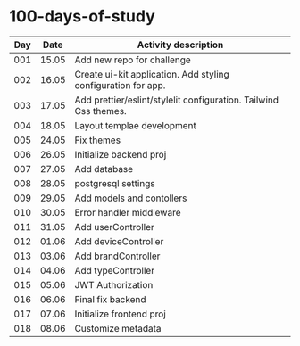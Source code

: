 # 100-days-of-study
| Day          | Date | Activity description |
| ------------- | --- | --- |
| 001  | 15.05 | Add new repo for challenge |
| 002  | 16.05 | Create ui-kit application. Add styling configuration for app. |
| 003  | 17.05 | Add prettier/eslint/stylelit configuration. Tailwind Css themes. |
| 004  | 18.05 | Layout templae development |
| 005  | 24.05 | Fix themes |
| 006  | 26.05 | Initialize backend proj |
| 007  | 27.05 | Add database |
| 008  | 28.05 | postgresql settings |
| 009  | 29.05 | Add models and contollers |
| 010  | 30.05 | Error handler middleware |
| 011  | 31.05 | Add userController |
| 012  | 01.06 | Add deviceController |
| 013  | 03.06 | Add brandController |
| 014  | 04.06 | Add typeController |
| 015  | 05.06 | JWT Authorization |
| 016  | 06.06 | Final fix backend |
| 017  | 07.06 | Initialize frontend proj |
| 018  | 08.06 | Customize metadata |


